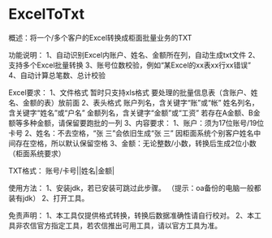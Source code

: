 # ExcelToTxt
  概述：将一个/多个客户的Excel转换成柜面批量业务的TXT

功能说明：
    1、自动识别Excel内账户、姓名、金额所在列，自动生成txt文件
    2、支持多个Excel批量转换
    3、账号位数校验，例如“某Excel的xx表xx行xx错误”
    4、自动计算总笔数、总计校验

Excel要求：
    1、文件格式
        暂时只支持xls格式
        要处理的批量信息表（含账户、姓名、金额的表）放前面
    2、表头格式
        账户列名，含关键字“账”或“帐”
        姓名列名，含关键字“姓名”或“户名”
        金额列名，含关键字“金额”或“工资”
            若存在A金额、B金额等多种金额，请保留要跑批的一列
    3、内容要求：
        1、账户：须为17位账号/19位卡号
        2、姓名：不去空格，“张 三”会依旧生成“张 三”
            因柜面系统个别客户姓名中间存在空格，所以默认保留空格
        3、金额：无论整数/小数，转换后生成2位小数（柜面系统要求）

TXT格式：
    账号/卡号||姓名|金额|

使用方法：
    1、安装jdk，若已安装可跳过此步骤。
        （提示：oa备份的电脑一般都装有jdk）
    2、打开工具。

免责声明：
    1、本工具仅提供格式转换，转换后数据准确性请自行校对。
    2、本工具非农信官方指定工具，若农信推出可用工具，请以官方工具为准。
